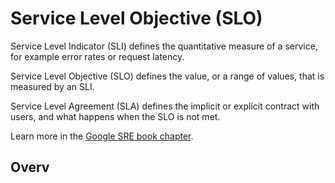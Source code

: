 # Service Level Objective (SLO)

Service Level Indicator (SLI) defines the quantitative measure of a service, for example error rates or request latency.

Service Level Objective (SLO) defines the value, or a range of values, that is measured by an SLI. 

Service Level Agreement (SLA) defines the implicit or explicit contract with users, and what happens when the SLO is not met. 

Learn more in the [Google SRE book chapter](https://sre.google/sre-book/service-level-objectives/).

## Overv